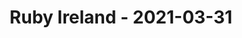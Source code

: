 ---
layout: post
title: Ruby Ireland - 2021-03-31
datetime: '2021-03-31T13:30:00-04:00'
name: Ruby Ireland
external_url: https://www.meetup.com/rubyireland/events/276877365/
online_event: true
year_month: 2021-03
---